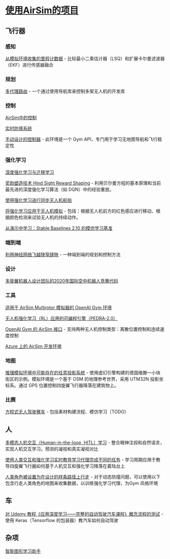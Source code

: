# [使用AirSim的项目](https://github.com/microsoft/AirSim/network/dependents)

<!-- 整理到的页面：https://github.com/microsoft/AirSim/network/dependents?dependents_after=MTM3MTE1MTQyMzI -->
<!-- 整理到的仓库：https://github.com/FaisalAhmed0/gym-airsim -->


## 飞行器


### 感知
[从模拟环境收集的里程计数据](https://github.com/saipraneethd-zz/Robotic_Perception) - 比较最小二乘估计器（LSQ）和扩展卡尔曼滤波器（EKF）进行传感器融合


### 规划

[多代理路由](https://github.com/xxEoD2242/multi_agent_routing) - 一个通过使用导航库来控制多架无人机的开发库


### 控制

[AirSim中的控制](https://github.com/thechaos16/airsim_controller)

[实时防撞系统](https://github.com/jjwong0915/collision-avoidance)

[手动设计的控制器](https://github.com/FaisalAhmed0/gym-airsim) - 此环境是一个 Gym API，专门用于学习无地图导航和飞行稳定性


### 强化学习

[深度强化学习与迁移学习](https://github.com/aqeelanwar/DRLwithTL)

[奖励塑造技术 Hind Sight Reward Shaping](https://github.com/ByronDev121/DQN-Hind-Sight-Reward-Shaping) - 利用贝尔曼方程的基本原理和当前最先进的深度强化学习算法（如 DQN）中的经验重放。

[使用强化学习进行同步无人机航拍](https://github.com/raymondng76/IRS-Practice-Module-Dev)

[将强化学习应用于无人机模拟](https://github.com/jimzers/drone-sim-rl) - 包括：根据无人机前方的红色感应进行移动、根据颜色检测来试验无人机的持续动作。

[从演示中学习：Stable Baselines 2.10 的模仿学习基准](https://github.com/prabhasak/masters-thesis)



### 端到端

[利用神经网络飞越狭窄缝隙](https://github.com/hku-mars/crossgap_il_rl) - 一种端到端的规划和控制方法


### 设计

[多旋翼机器人设计团队的2020年国际空中机器人竞赛代码](https://github.com/MissouriMRR/IARC-2020) 



### 工具

[适用于 AirSim Multirotor 模拟器的 OpenAI Gym 环境](https://github.com/Kamaropoulos/AirSim_Gym)

[无人机强化学习（RL）应用的可编程引擎（PEDRA-2.0）](https://github.com/aqeelanwar/PEDRA) 

[OpenAI Gym 的 AirSim 接口](https://github.com/TDYbrownrc/AirGym) - 支持两种无人机控制类型：离散位置控制和连续速度控制

[Azure 上的 AirSim 开发环境](https://github.com/airsimcloud/airsim-env-azure)


### 地图

[推理模拟环境中可能存在的任意投影系统](https://github.com/JeremyBYU/airsimgeo) - 使用虚幻引擎构建的德国维滕一小块街区的示例。模拟环境是一个基于 OSM 的地理参考世界，采用 UTM32N 投影坐标系。通过 GPS 位置控制四旋翼飞行器降落在建筑物上。


### 比赛

[方程式无人驾驶赛车](https://github.com/hoangtnm/mark1_project) - 包括素材构建流程、模仿学习（TODO）


## 人

[多模态人机交互（Human-in-the-loop, HITL）学习](https://github.com/ritwikbera/multimodal_hitl) - 整合眼神注视和自然语言，实现人机交互学习。预测的凝视和真实凝视对比


[使用人类交互和强化学习实时教导学习代理完成不同的任务](https://github.com/viniciusguigo/complete_col) - 学习周期应用于教导四旋翼飞行器如何基于人机交互和强化学习降落在着陆台上


[人类角色被设置为在设计的样条路径上行走](https://github.com/ashdtu/openai_drone_gym) - 对于动态防撞问题，可以使用以下包含行走人类角色的地图来收集数据，以训练强化学习代理，为Gym 风格环境


## 车

[对 Udemy 教程《应用深度学习——完整的自动驾驶汽车课程》概念流程的测试](https://github.com/absolutelynick/machine_learning_drive_data) - 使用 Keras（Tensorflow 的包装器）教汽车如何自动驾驶


## 杂项

[智能图形学习助手](https://github.com/Srijans01/smart-graphics-learning-assistant)
